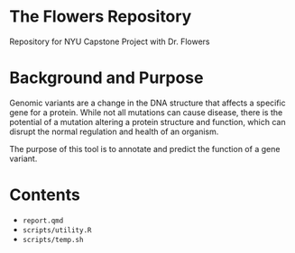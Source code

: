 # The Flowers Repository
Repository for NYU Capstone Project with Dr. Flowers

# Background and Purpose
Genomic variants are a change in the DNA structure that affects a specific gene for a protein. While not all mutations can cause disease, there is the potential of a mutation altering a protein structure and function, which can disrupt the normal regulation and health of an organism. 

The purpose of this tool is to annotate and predict the function of a gene variant. 

# Contents
* `report.qmd`
* `scripts/utility.R`
* `scripts/temp.sh`
